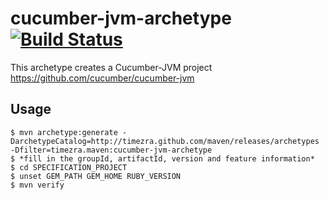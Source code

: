 cucumber-jvm-archetype [![Build Status](https://travis-ci.org/timezra/cucumber-jvm-archetype.png)](https://travis-ci.org/timezra/cucumber-jvm-archetype)
====================================================

This archetype creates a Cucumber-JVM project <https://github.com/cucumber/cucumber-jvm>

Usage
----------------------------------------------------

    $ mvn archetype:generate -DarchetypeCatalog=http://timezra.github.com/maven/releases/archetypes -Dfilter=timezra.maven:cucumber-jvm-archetype
    $ *fill in the groupId, artifactId, version and feature information*
    $ cd SPECIFICATION_PROJECT
    $ unset GEM_PATH GEM_HOME RUBY_VERSION
    $ mvn verify
